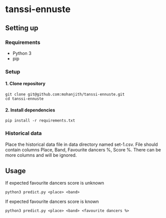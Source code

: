 # tanssi-ennuste

## Setting up

### Requirements

- Python 3
- pip

### Setup

#### 1. Clone repository

```
git clone git@github.com:mohanjith/tanssi-ennuste.git
cd tanssi-ennuste
```

#### 2. Install dependencies

```
pip install -r requirements.txt
```

### Historical data

Place the historical data file in data directory named set-1.csv. File should
contain columns Place, Band, Favourite dancers %, Score %. There can be more
columns and will be ignored.

## Usage

If expected favourite dancers score is unknown

```
python3 predict.py <place> <band>
```

If expected favourite dancers score is known

```
python3 predict.py <place> <band> <favourite dancers %>
```
